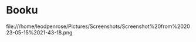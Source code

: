 # Booku
 file:///home/leodpenrose/Pictures/Screenshots/Screenshot%20from%202023-05-15%2021-43-18.png
